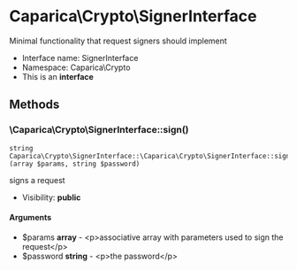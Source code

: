 Caparica\Crypto\SignerInterface
===============

Minimal functionality that request signers should implement




* Interface name: SignerInterface
* Namespace: Caparica\Crypto
* This is an **interface**






Methods
-------


### \Caparica\Crypto\SignerInterface::sign()

```
string Caparica\Crypto\SignerInterface::\Caparica\Crypto\SignerInterface::sign()(array $params, string $password)
```

signs a request



* Visibility: **public**

#### Arguments

* $params **array** - &lt;p&gt;associative array with parameters used to sign the request&lt;/p&gt;
* $password **string** - &lt;p&gt;the password&lt;/p&gt;


